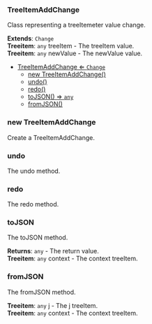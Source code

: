 <a name="TreeItemAddChange"></a>

### TreeItemAddChange 
Class representing a treeItemeter value change.


**Extends**: <code>Change</code>  
**Treeitem**: <code>any</code> treeItem - The treeItem value.  
**Treeitem**: <code>any</code> newValue - The newValue value.  

* [TreeItemAddChange ⇐ <code>Change</code>](#TreeItemAddChange)
    * [new TreeItemAddChange()](#new-TreeItemAddChange)
    * [undo()](#undo)
    * [redo()](#redo)
    * [toJSON() ⇒ <code>any</code>](#toJSON)
    * [fromJSON()](#fromJSON)

<a name="new_TreeItemAddChange_new"></a>

### new TreeItemAddChange
Create a TreeItemAddChange.

<a name="TreeItemAddChange+undo"></a>

### undo
The undo method.


<a name="TreeItemAddChange+redo"></a>

### redo
The redo method.


<a name="TreeItemAddChange+toJSON"></a>

### toJSON
The toJSON method.


**Returns**: <code>any</code> - The return value.  
**Treeitem**: <code>any</code> context - The context treeItem.  
<a name="TreeItemAddChange+fromJSON"></a>

### fromJSON
The fromJSON method.


**Treeitem**: <code>any</code> j - The j treeItem.  
**Treeitem**: <code>any</code> context - The context treeItem.  
